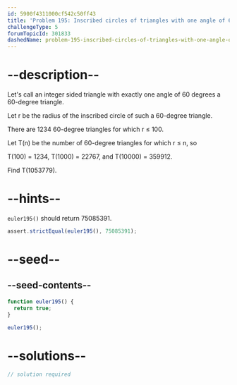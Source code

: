 ```yaml
---
id: 5900f4311000cf542c50ff43
title: 'Problem 195: Inscribed circles of triangles with one angle of 60 degrees'
challengeType: 5
forumTopicId: 301833
dashedName: problem-195-inscribed-circles-of-triangles-with-one-angle-of-60-degrees
---
```


# --description--

Let's call an integer sided triangle with exactly one angle of 60 degrees a 60-degree triangle.

Let r be the radius of the inscribed circle of such a 60-degree triangle.

There are 1234 60-degree triangles for which r ≤ 100.

Let T(n) be the number of 60-degree triangles for which r ≤ n, so

T(100) = 1234, T(1000) = 22767, and T(10000) = 359912.

Find T(1053779).

# --hints--

`euler195()` should return 75085391.

```js
assert.strictEqual(euler195(), 75085391);
```

# --seed--

## --seed-contents--

```js
function euler195() {
  return true;
}

euler195();
```

# --solutions--

```js
// solution required
```
